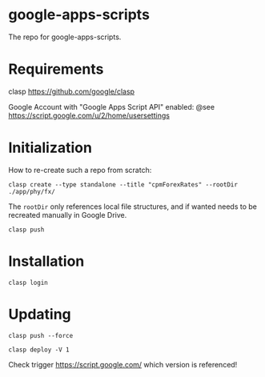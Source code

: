 # google-apps-scripts
The repo for google-apps-scripts.

# Requirements

clasp https://github.com/google/clasp

Google Account with "Google Apps Script API" enabled: @see https://script.google.com/u/2/home/usersettings

# Initialization

How to re-create such a repo from scratch:

`clasp create --type standalone --title "cpmForexRates" --rootDir ./app/phy/fx/`

The `rootDir` only references local file structures, and if wanted needs to be recreated manually in Google Drive.

`clasp push`


# Installation 

`clasp login`

# Updating

`clasp push --force`

`clasp deploy -V 1`

Check trigger https://script.google.com/ which version is referenced!